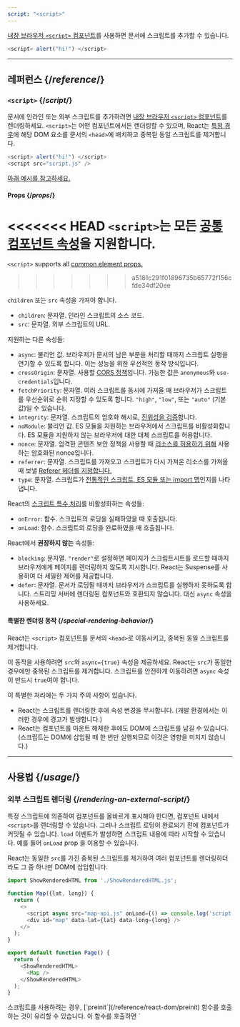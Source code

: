 ```yaml
---
script: "<script>"
---
```


<Intro>

[내장 브라우저 `<script>` 컴포넌트](https://developer.mozilla.org/en-US/docs/Web/HTML/Element/script)를 사용하면 문서에 스크립트를 추가할 수 있습니다.

```js
<script> alert("hi!") </script>
```

</Intro>

<InlineToc />

---

## 레퍼런스 {/*reference*/}

### `<script>` {/*script*/}

문서에 인라인 또는 외부 스크립트를 추가하려면 [내장 브라우저 `<script>` 컴포넌트](https://developer.mozilla.org/en-US/docs/Web/HTML/Element/script)를 렌더링하세요. `<script>`는 어떤 컴포넌트에서든 렌더링할 수 있으며, React는 [특정 경우](#special-rendering-behavior)에 해당 DOM 요소를 문서의 `<head>`에 배치하고 중복된 동일 스크립트를 제거합니다.

```js
<script> alert("hi!") </script>
<script src="script.js" />
```

[아래 예시를 참고하세요.](#usage)

#### Props {/*props*/}

<<<<<<< HEAD
`<script>`는 모든 [공통 컴포넌트 속성](/reference/react-dom/components/common#props)을 지원합니다.
=======
`<script>` supports all [common element props.](/reference/react-dom/components/common#common-props)
>>>>>>> a5181c291f01896735b65772f156cfde34df20ee

`children` 또는 `src` 속성을 가져야 합니다.

* `children`: 문자열. 인라인 스크립트의 소스 코드.
* `src`: 문자열. 외부 스크립트의 URL.

지원하는 다른 속성들:

* `async`: 불리언 값. 브라우저가 문서의 남은 부분을 처리할 때까지 스크립트 실행을 연기할 수 있도록 합니다. 이는 성능을 위한 우선적인 동작 방식입니다.
*  `crossOrigin`: 문자열. 사용할 [CORS 정책](https://developer.mozilla.org/en-US/docs/Web/HTML/Attributes/crossorigin)입니다. 가능한 값은 `anonymous`와 `use-credentials`입니다.
* `fetchPriority`: 문자열. 여러 스크립트를 동시에 가져올 때 브라우저가 스크립트를 우선순위로 순위 지정할 수 있도록 합니다. `"high"`, `"low"`, 또는 `"auto"` (기본값)일 수 있습니다.
* `integrity`: 문자열. 스크립트의 암호화 해시로, [진위성을 검증](https://developer.mozilla.org/en-US/docs/Web/Security/Subresource_Integrity)합니다.
* `noModule`: 불리언 값. ES 모듈을 지원하는 브라우저에서 스크립트를 비활성화합니다. ES 모듈을 지원하지 않는 브라우저에 대한 대체 스크립트를 허용합니다.
* `nonce`: 문자열. 엄격한 콘텐츠 보안 정책을 사용할 때 [리소스를 허용하기 위해](https://developer.mozilla.org/en-US/docs/Web/HTML/Global_attributes/nonce) 사용하는 암호화된 nonce입니다.
* `referrer`: 문자열. 스크립트를 가져오고 스크립트가 다시 가져온 리소스를 가져올 때 보낼 [Referer 헤더를 지정합니다.](https://developer.mozilla.org/en-US/docs/Web/HTML/Element/script#referrerpolicy)
* `type`: 문자열. 스크립트가 [전통적인 스크립트, ES 모듈 또는 import 맵](https://developer.mozilla.org/en-US/docs/Web/HTML/Element/script/type)인지를 나타냅니다.

React의 [스크립트 특수 처리](#special-rendering-behavior)를 비활성화하는 속성들:

* `onError`: 함수. 스크립트의 로딩을 실패하였을 때 호출됩니다.
* `onLoad`: 함수. 스크립트의 로딩을 완료하였을 때 호출됩니다.

React에서 **권장하지 않는** 속성들:

* `blocking`: 문자열. `"render"`로 설정하면 페이지가 스크립트시트를 로드할 때까지 브라우저에게 페이지를 렌더링하지 않도록 지시합니다. React는 Suspense를 사용하여 더 세밀한 제어를 제공합니다.
* `defer`: 문자열. 문서가 로딩될 때까지 브라우저가 스크립트를 실행하지 못하도록 합니다. 스트리밍 서버에 렌더링된 컴포넌트와 호환되지 않습니다. 대신 `async` 속성을 사용하세요.

#### 특별한 렌더링 동작 {/*special-rendering-behavior*/}

React는 `<script>` 컴포넌트를 문서의 `<head>`로 이동시키고, 중복된 동일 스크립트를 제거합니다.

이 동작을 사용하려면 `src`와 `async={true}` 속성을 제공하세요. React는 `src`가 동일한 경우에만 중복된 스크립트를 제거합니다. 스크립트를 안전하게 이동하려면 `async` 속성이 반드시 `true`여야 합니다.

이 특별한 처리에는 두 가지 주의 사항이 있습니다.

* React는 스크립트를 렌더링한 후에 속성 변경을 무시합니다. (개발 환경에서는 이러한 경우에 경고가 발생합니다.)
* React는 컴포넌트를 마운트 해제한 후에도 DOM에 스크립트를 남길 수 있습니다. (스크립트는 DOM에 삽입될 때 한 번만 실행되므로 이것은 영향을 미치지 않습니다.)

---

## 사용법 {/*usage*/}

### 외부 스크립트 렌더링 {/*rendering-an-external-script*/}

특정 스크립트에 의존하여 컴포넌트를 올바르게 표시해야 한다면, 컴포넌트 내에서 `<script>`를 렌더링할 수 있습니다.
그러나 스크립트 로딩이 완료되기 전에 컴포넌트가 커밋될 수 있습니다.
`load` 이벤트가 발생하면 스크립트 내용에 따라 시작할 수 있습니다. 예를 들어 `onLoad` prop 을 이용할 수 있습니다.

React는 동일한 `src`를 가진 중복된 스크립트를 제거하여 여러 컴포넌트를 렌더링하더라도 그 중 하나만 DOM에 삽입합니다.

<SandpackWithHTMLOutput>

```js src/App.js active
import ShowRenderedHTML from './ShowRenderedHTML.js';

function Map({lat, long}) {
  return (
    <>
      <script async src="map-api.js" onLoad={() => console.log('script loaded')} />
      <div id="map" data-lat={lat} data-long={long} />
    </>
  );
}

export default function Page() {
  return (
    <ShowRenderedHTML>
      <Map />
    </ShowRenderedHTML>
  );
}
```

</SandpackWithHTMLOutput>

<Note>
스크립트를 사용하려는 경우, [`preinit`](/reference/react-dom/preinit) 함수를 호출하는 것이 유리할 수 있습니다. 이 함수를 호출하면 `<script>` 컴포넌트를 그냥 렌더링하는 것보다 브라우저가 스크립트를 더 빨리 가져오도록 할 수 있습니다. 예를 들어 [HTTP Early Hints 응답](https://developer.mozilla.org/en-US/docs/Web/HTTP/Status/103)을 통해 스크립트를 더 빨리 가져올 수 있습니다.
</Note>

### 인라인 스크립트 렌더링 {/*rendering-an-inline-script*/}

인라인 스크립트를 포함하려면 `<script>` 컴포넌트를 자식으로 스크립트 소스 코드와 함께 렌더링하세요. 인라인 스크립트는 중복 제거되거나 문서의 `<head>`로 이동하지 않습니다.

<SandpackWithHTMLOutput>

```js src/App.js active
import ShowRenderedHTML from './ShowRenderedHTML.js';

function Tracking() {
  return (
    <script>
      ga('send', 'pageview');
    </script>
  );
}

export default function Page() {
  return (
    <ShowRenderedHTML>
      <h1>My Website</h1>
      <Tracking />
      <p>Welcome</p>
    </ShowRenderedHTML>
  );
}
```

</SandpackWithHTMLOutput>
